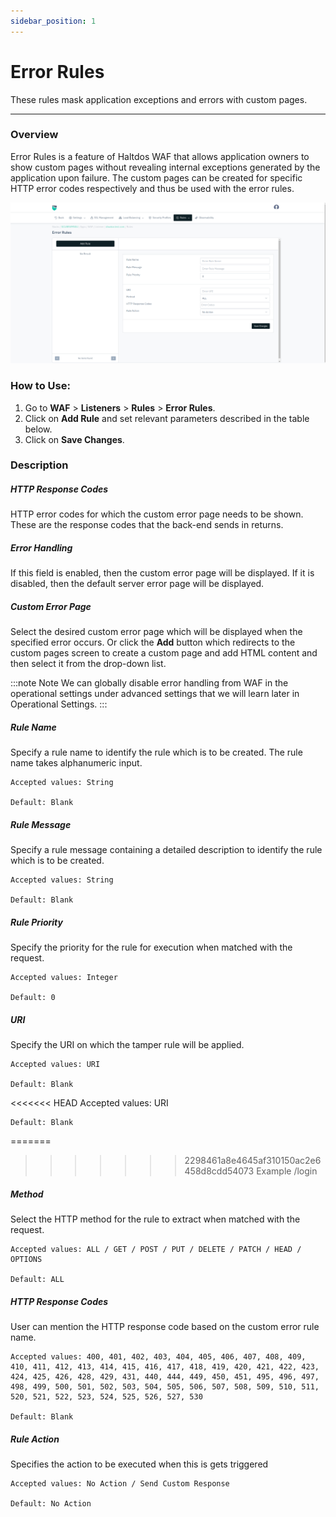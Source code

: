 ```yaml
---
sidebar_position: 1
---
```


# Error Rules
These rules mask application exceptions and errors with custom pages.

---

### Overview 
Error Rules is a feature of Haltdos WAF that allows application owners to show custom pages without revealing internal exceptions generated by the application upon failure. The custom pages can be created for specific HTTP error codes respectively and thus be used with the error rules.

![error rules](/img/waf/v8/docs/waf_error.png)

### How to Use:
1. Go to **WAF** > **Listeners** > **Rules** > **Error Rules**.
2. Click on **Add Rule** and set relevant parameters described in the table below.
3. Click on **Save Changes**.

### Description

##### **HTTP Response Codes**

HTTP error codes for which the custom error page needs to be shown. These are the response codes that the back-end sends in returns.

##### **Error Handling**

If this field is enabled, then the custom error page will be displayed. If it is disabled, then the default server error page will be displayed.

##### **Custom Error Page**

Select the desired custom error page which will be displayed when the specified error occurs. Or click the **Add** button which redirects to the custom pages screen to create a custom page and add HTML content and then select it from the drop-down list.

:::note Note
We can globally disable error handling from WAF in the operational settings under advanced settings that we will learn later in Operational Settings.
:::

##### **Rule Name**

Specify a rule name to identify the rule which is to be created. The rule name takes alphanumeric input.

    Accepted values: String

    Default: Blank  

##### **Rule Message**

Specify a rule message containing a detailed description to identify the rule which is to be created.

    Accepted values: String

    Default: Blank  

##### **Rule Priority**

Specify the priority for the rule for execution when matched with the request.

    Accepted values: Integer

    Default: 0  

##### **URI**

Specify the URI on which the tamper rule will be applied.

    Accepted values: URI

    Default: Blank  

<<<<<<< HEAD
    Accepted values: URI

    Default: Blank  

=======
>>>>>>> 2298461a8e4645af310150ac2e6458d8cdd54073
Example /login

##### **Method**

Select the HTTP method for the rule to extract when matched with the request.

    Accepted values: ALL / GET / POST / PUT / DELETE / PATCH / HEAD / OPTIONS

    Default: ALL  

##### **HTTP Response Codes**

User can mention the HTTP response code based on the custom error rule name.

    Accepted values: 400, 401, 402, 403, 404, 405, 406, 407, 408, 409, 410, 411, 412, 413, 414, 415, 416, 417, 418, 419, 420, 421, 422, 423, 424, 425, 426, 428, 429, 431, 440, 444, 449, 450, 451, 495, 496, 497, 498, 499, 500, 501, 502, 503, 504, 505, 506, 507, 508, 509, 510, 511, 520, 521, 522, 523, 524, 525, 526, 527, 530

    Default: Blank  

##### **Rule Action**

Specifies the action to be executed when this is gets triggered

    Accepted values: No Action / Send Custom Response

    Default: No Action  
